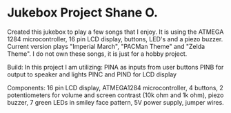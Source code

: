 # Jukebox Project Shane O.
Created this jukebox to play a few songs that I enjoy. It is using the ATMEGA 1284 microcontroller, 16 pin LCD display, buttons, LED's and a piezo buzzer. Current version plays "Imperial March", "PACMan Theme" and "Zelda Theme". I do not own these songs, it is just for a hobby project. 

Build:
In this project I am utilizing:
PINA as inputs from user buttons
PINB for output to speaker and lights
PINC and PIND for LCD display

Components:
16 pin LCD display,
ATMEGA1284 microcontroller,
4 buttons,
2 potentiometers for volume and screen contrast (10k ohm and 1k ohm),
piezo buzzer,
7 green LEDs in smiley face pattern,
5V power supply,
jumper wires.


